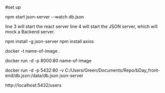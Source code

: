 #set up

npm start
json-server --watch db.json

line 3 will start the react server
line 4 will start the JSON server, which will mock a Backend server.

npm install -g json-server
npm install axios

docker -t name-of-image .

docker run -d -p 8000:80 name-of-image

docker run -d -p 5432:80 -v C:/Users/Green/Documents/Repo/bDay_front-end/db.json:/data/db.json json-server

http://localhost:5432/users
